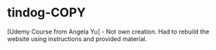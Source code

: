 # tindog-COPY
[Udemy Course from Angela Yu] - Not own creation. Had to rebuild the website using instructions and provided material.
